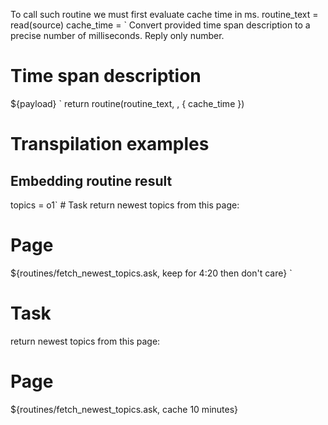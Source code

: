 To call such routine we must first evaluate cache time in ms.
<ask>
routine_text = read(source)
cache_time = `
  Convert provided time span description to a precise number of milliseconds.
  Reply only number.

  # Time span description
  ${payload}
`
return routine(routine_text, , { cache_time })
</ask>

# Transpilation examples
## Embedding routine result
<ask>
topics = o1`
  # Task
  return newest topics from this page:

  # Page
  ${routines/fetch_newest_topics.ask, keep for 4:20 then don't care}
`
</ask>
<js>
  # Task
  return newest topics from this page:

  # Page
  ${routines/fetch_newest_topics.ask, cache 10 minutes}
</js>

## 